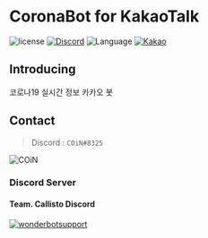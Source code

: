 # CoronaBot for KakaoTalk

![license](https://img.shields.io/github/license/callistoteam/coronabot)
[![Discord](https://img.shields.io/discord/470028725287780352)](https://invite.gg/wonderbot)
![Language](https://img.shields.io/badge/language-Python3-yellow)
[![Kakao](https://img.shields.io/badge/Kakao-CoronaBot-yellow)](https://pf.kakao.com/_eVJxlxb)

## Introducing

코로나19 실시간 정보 카카오 봇

## Contact

> Discord : `COiN#8325`

![COiN](https://cdn.discordapp.com/avatars/474094390441410561/8e6bcabc752f82c5b01d50ed473c3268.png?size=256) 

### Discord Server

#### Team. Callisto Discord

[![wonderbotsupport](https://discordapp.com/api/guilds/470028725287780352/embed.png?style=banner2)](https://discord.wonderbot.xyz)
